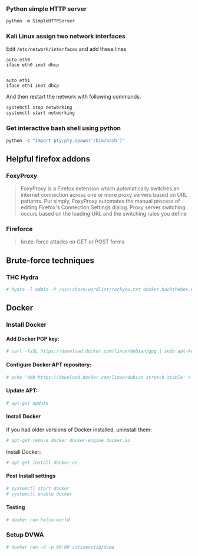 ### Python simple HTTP server
```Python
python -m SimpleHTTPServer 
```
### Kali Linux assign two network interfaces
Edit `/etc/network/interfaces` and add these lines
```
auto eth0 
iface eth0 inet dhcp 
 
 
auto eth1 
iface eth1 inet dhcp 

```
And then restart the network with following commands.
```bash
systemctl stop networking 
systemctl start networking 
```
### Get interactive bash shell using python
```Python
python -c "import pty;pty.spawn('/bin/bash')"
```
## Helpful firefox addons
### FoxyProxy
> FoxyProxy is a Firefox extension which automatically switches an internet connection across one or more proxy servers based on URL patterns. Put simply, FoxyProxy automates the manual process of editing Firefox's Connection Settings dialog. Proxy server switching occurs based on the loading URL and the switching rules you define
### Fireforce
> brute-force attacks on GET or POST forms

## Brute-force techniques
### THC Hydra
```bash
# hydra -l admin -P /usr/share/wordlist/rockyou.txt docker.hackthebox.eu http-post-form "/:password=^PASS^:Invalid password!" -s 35644
```
## Docker
### Install Docker
#### Add Docker PGP key:

```bash
# curl -fsSL https://download.docker.com/linux/debian/gpg | sudo apt-key add -
```

#### Configure Docker APT repository:

```bash
# echo 'deb https://download.docker.com/linux/debian stretch stable' > /etc/apt/sources.list.d/docker.list
```

#### Update APT:

```bash
# apt-get update
```

#### Install Docker

If you had older versions of Docker installed, uninstall them:

```bash
# apt-get remove docker docker-engine docker.io
```
Install Docker:

```bash
# apt-get install docker-ce
```
#### Post Install settings
```bash
# systemctl start docker
# systemctl enable docker
```
#### Testing
```bash
# docker run hello-world
```
### Setup DVWA
```bash
# docker run -d -p 80:80 citizenstig/dvwa
```

